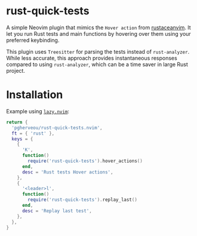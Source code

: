 # rust-quick-tests

A simple Neovim plugin that mimics the `Hover action` from [rustaceanvim](https://github.com/mrcjkb/rustaceanvim). It let you run Rust tests and main functions by hovering over them using your preferred keybinding.

This plugin uses `Treesitter` for parsing the tests instead of `rust-analyzer`. While less accurate, this approach provides instantaneous responses compared to using `rust-analyzer`, which can be a time saver in large Rust project.

# Installation

Example using [`lazy.nvim`](https://github.com/folke/lazy.nvim):

```lua
return {
  'pgherveou/rust-quick-tests.nvim',
  ft = { 'rust' },
  keys = {
    {
      'K',
      function()
        require('rust-quick-tests').hover_actions()
      end,
      desc = 'Rust tests Hover actions',
    },
    {
      '<leader>l',
      function()
        require('rust-quick-tests').replay_last()
      end,
      desc = 'Replay last test',
    },
  },
}
```
